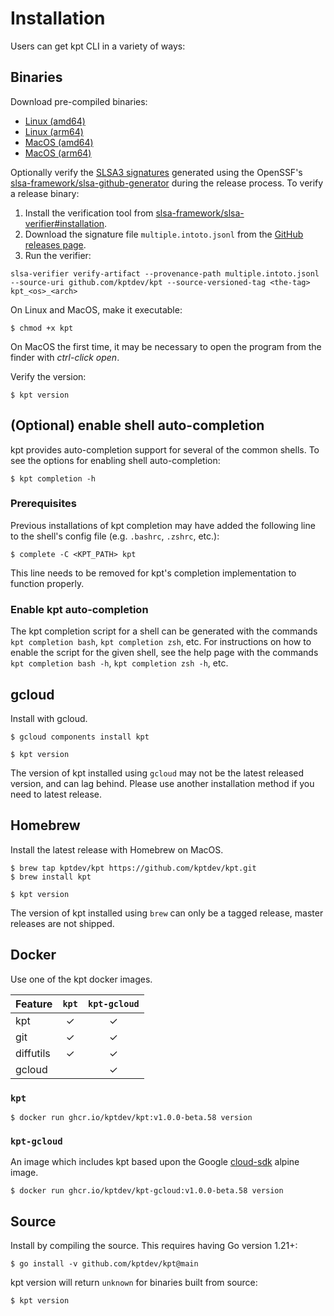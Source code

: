 # Installation

Users can get kpt CLI in a variety of ways:

## Binaries

Download pre-compiled binaries:

- [Linux (amd64)][linux-amd64]
- [Linux (arm64)][linux-arm64]
- [MacOS (amd64)][darwin-amd64]
- [MacOS (arm64)][darwin-arm64]

Optionally verify the [SLSA3 signatures](slsa.dev) generated using the OpenSSF's
[slsa-framework/slsa-github-generator](https://github.com/slsa-framework/slsa-github-generator) during the release
process. To verify a release binary:
1. Install the verification tool from [slsa-framework/slsa-verifier#installation](https://github.com/slsa-framework/slsa-verifier#installation).
2. Download the signature file `multiple.intoto.jsonl` from the [GitHub releases page](https://github.com/kptdev/kpt/releases).
3. Run the verifier:
```shell
slsa-verifier verify-artifact --provenance-path multiple.intoto.jsonl --source-uri github.com/kptdev/kpt --source-versioned-tag <the-tag> kpt_<os>_<arch>
```

On Linux and MacOS, make it executable:

```shell
$ chmod +x kpt
```

On MacOS the first time, it may be necessary to open the program from the finder with _ctrl-click open_.

Verify the version:

```shell
$ kpt version
```

## (Optional) enable shell auto-completion

kpt provides auto-completion support for several of the common shells.
To see the options for enabling shell auto-completion:

```shell
$ kpt completion -h
```

### Prerequisites
Previous installations of kpt completion may have added the following line to the shell's config file
(e.g. `.bashrc`, `.zshrc`, etc.):

```shell
$ complete -C <KPT_PATH> kpt
```

This line needs to be removed for kpt's completion implementation to function
properly.

### Enable kpt auto-completion
The kpt completion script for a shell can be generated with the commands `kpt completion bash`, `kpt completion zsh`,
etc.
For instructions on how to enable the script for the given shell, see the help page with the commands
`kpt completion bash -h`, `kpt completion zsh -h`, etc.

## gcloud

Install with gcloud.

```shell
$ gcloud components install kpt
```

```shell
$ kpt version
```

The version of kpt installed using `gcloud` may not be the latest released version, and can lag behind. Please use
another installation method if you need to latest release.

## Homebrew

Install the latest release with Homebrew on MacOS.

```shell
$ brew tap kptdev/kpt https://github.com/kptdev/kpt.git
$ brew install kpt
```

```shell
$ kpt version
```

The version of kpt installed using `brew` can only be a tagged release, master releases are not shipped.

## Docker

Use one of the kpt docker images.

| Feature   | `kpt` | `kpt-gcloud` |
| --------- | :---: | :----------: |
| kpt       |   ✓   |      ✓       |
| git       |   ✓   |      ✓       |
| diffutils |   ✓   |      ✓       |
| gcloud    |       |      ✓       |

### `kpt`

```shell
$ docker run ghcr.io/kptdev/kpt:v1.0.0-beta.58 version
```

### `kpt-gcloud`

An image which includes kpt based upon the Google [cloud-sdk] alpine image.

```shell
$ docker run ghcr.io/kptdev/kpt-gcloud:v1.0.0-beta.58 version
```

## Source

Install by compiling the source. This requires having Go version 1.21+:

```shell
$ go install -v github.com/kptdev/kpt@main
```

kpt version will return `unknown` for binaries built from source:

```shell
$ kpt version
```

[gcr.io/kpt-dev/kpt]:
  https://github.com/kptdev/kpt/pkgs/container/kpt
[gcr.io/kpt-dev/kpt-gcloud]:
  https://github.com/kptdev/kpt/pkgs/container/kpt-gcloud
[cloud-sdk]: https://github.com/GoogleCloudPlatform/cloud-sdk-docker
[linux-amd64]:
  https://github.com/kptdev/kpt/releases/download/v1.0.0-beta.58/kpt_linux_amd64
[linux-arm64]:
  https://github.com/kptdev/kpt/releases/download/v1.0.0-beta.58/kpt_linux_arm64
[darwin-amd64]:
  https://github.com/kptdev/kpt/releases/download/v1.0.0-beta.58/kpt_darwin_amd64
[darwin-arm64]:
  https://github.com/kptdev/kpt/releases/download/v1.0.0-beta.58/kpt_darwin_arm64
[migration guide]: /installation/migration
[bash-completion]: https://github.com/scop/bash-completion#installation
